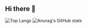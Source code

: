 ## Hi there 👋

![Top Langs](https://github-readme-stats.vercel.app/api/top-langs/?username=Bpost129&layout=compact&bg_color=80828A)  ![Anurag's GitHub stats](https://github-readme-stats.vercel.app/api?username=Bpost129&show_icons=true&theme=vueblack&rank_icon=github)

<!--
**Bpost129/Bpost129** is a ✨ _special_ ✨ repository because its `README.md` (this file) appears on your GitHub profile.

Here are some ideas to get you started:

- 🔭 I’m currently working on ...
- 🌱 I’m currently learning ...
- 👯 I’m looking to collaborate on ...
- 🤔 I’m looking for help with ...
- 💬 Ask me about ...
- 📫 How to reach me: ...
- 😄 Pronouns: ...
- ⚡ Fun fact: ...
-->
